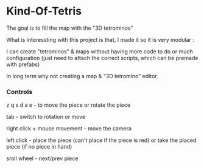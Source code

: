# Kind-Of-Tetris


The goal is to fill the map with the "3D tetrominos"

What is interessting with this project is that, I made it so it is very modular :

 I can create "tetrominos" & maps without having more code to do or much configuration (just need to attach the correct scripts, which can be premade with prefabs)
 
 In long term why not creating a map & "3D tetromino" editor.

### Controls

 z q s d a e - to move the piece or rotate the piece
 
 tab - switch to rotation or move
 
 right click + mouse movement - move the camera
 
 left click - place the piece (can't place if the piece is red)  or take the placed piece (if no piece in hand)
 
 sroll wheel - next/prev piece
 

